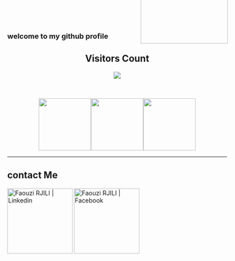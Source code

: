 ### welcome to my github profile


<!-- START Visitor Count -->
<div align="center">
<h2 align="centre">Visitors Count</h2>  
<p align="center"><img align="center" src="https://profile-counter.glitch.me/{fawzirjili}/count.svg" /></p> 
<br>
</div>
<p align="center">
<img align="" height='120px' src="https://raw.githubusercontent.com/fawzirjili/fawzirjili/main/Fractal_tree.gif" /><img align="" height='120px' src="https://raw.githubusercontent.com/fawzirjili/fawzirjili/8b8e2e6eef80d7a96a73e01163056637da762860/matrix.svg" /><img align="" height='120px' src="https://raw.githubusercontent.com/fawzirjili/fawzirjili/main/Fractal_tree.gif" />
</p>
<hr>
<!-- End Visitor Count -->

<!-- Start Social Media -->

## contact Me
<section>
<a href="https://www.linkedin.com/in/faouzi-rjili-5300a0193/" target="_blank">
   <img align="left" alt="Faouzi RJILI | Linkedin" width="150px" src="https://github.com/fawzirjili/fawzirjili/blob/main/linkedinj.gif?raw=true" />
  </a>
  <a href="https://www.facebook.com/faouzi.rejili.7" target="_blank">
   <img align="left" alt="Faouzi RJILI | Facebook" width="150px" src="https://github.com/fawzirjili/fawzirjili/blob/main/facebookj.gif?raw=true" />
</a>
  <a href="https://www.instagram.com/rjili_fawzi/" target="_blank">
    <img align="left" alt="Faouzi RJILI | Instagram" width="200px" style="position: absolute; top:-100px" src=https://github.com/fawzirjili/fawzirjili/blob/main/instagramj.gif?raw=true" />
  </a>
</section>
<!-- End Social Media -->
